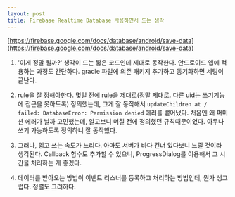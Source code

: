 ```yaml
---
layout: post
title: Firebase Realtime Database 사용하면서 드는 생각
---
```


[https://firebase.google.com/docs/database/android/save-data](https://firebase.google.com/docs/database/android/save-data)

1. '이게 정말 될까?' 생각이 드는 짧은 코드인데 제대로 동작한다.
안드로이드 앱에 적용하는 과정도 간단하다.
gradle 파일에 의존 패키지 추가하고 동기화하면 세팅이 끝난다.


2. rule을 잘 정해야한다.
몇일 전에 rule을 제대로(정말 제대로. 다른 uid는 쓰기기능에 접근을 못하도록) 정의했는데,
그게 잘 동작해서
``` updateChildren at / failed: DatabaseError: Permission denied ```
에러를 뱉어냈다.
처음엔 왜 퍼미션 에러가 날까 고민했는데,
알고보니 며칠 전에 정의했던 규칙때문이었다.
아무나 쓰기 가능하도록 정의하니 잘 동작했다.


3. 그러나, 읽고 쓰는 속도가 느리다.
아마도 서버가 바다 건너 있다보니 느릴 것이라 생각된다.
Callback 함수도 추가할 수 있으니,
ProgressDialog를 이용해서 그 시간을 처리하는 게 좋겠다.


4. 데이터를 받아오는 방법이 이벤트 리스너를 등록하고 처리하는 방법인데, 뭔가 생그럽다.
정렬도 그러하다.

